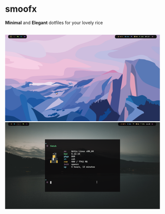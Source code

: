 # smoofx

<b>Minimal</b> and <b>Elegant</b> dotfiles for your lovely rice
<br>

<br>
<img src="https://github.com/TheRealHex/smoofx/blob/main/snaps/1.png">
<img src="https://github.com/TheRealHex/smoofx/blob/main/snaps/2.png">


